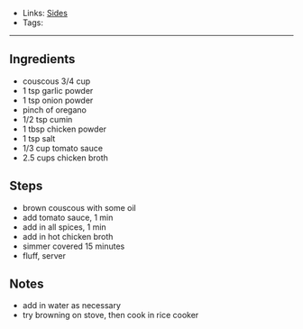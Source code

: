 - Links: [Sides](Sides.md)
- Tags: 

---

## Ingredients
- couscous 3/4 cup
- 1 tsp garlic powder
- 1 tsp onion powder
- pinch of oregano
- 1/2 tsp cumin
- 1 tbsp chicken powder
- 1 tsp salt
- 1/3 cup tomato sauce
- 2.5 cups chicken broth
## Steps
- brown couscous with some oil
- add tomato sauce, 1 min
- add in all spices, 1 min
- add in hot chicken broth
- simmer covered 15 minutes
- fluff, server
## Notes
- add in water as necessary
- try browning on stove, then cook in rice cooker
